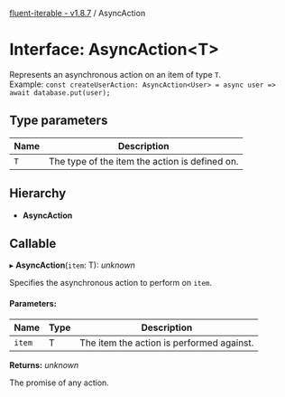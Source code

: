 [fluent-iterable - v1.8.7](../README.md) / AsyncAction

# Interface: AsyncAction<T\>

Represents an asynchronous action on an item of type `T`.<br>
  Example: `const createUserAction: AsyncAction<User> = async user => await database.put(user);`

## Type parameters

Name | Description |
------ | ------ |
`T` | The type of the item the action is defined on.    |

## Hierarchy

* **AsyncAction**

## Callable

▸ **AsyncAction**(`item`: T): *unknown*

Specifies the asynchronous action to perform on `item`.

#### Parameters:

Name | Type | Description |
------ | ------ | ------ |
`item` | T | The item the action is performed against.   |

**Returns:** *unknown*

The promise of any action.
